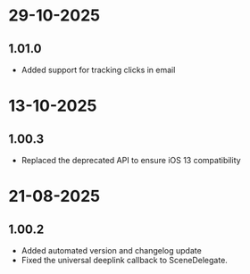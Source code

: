 # 29-10-2025

## 1.01.0

- Added support for tracking clicks in email

# 13-10-2025

## 1.00.3

- Replaced the deprecated API to ensure iOS 13 compatibility

# 21-08-2025

## 1.00.2

- Added automated version and changelog update
- Fixed the universal deeplink callback to SceneDelegate.
